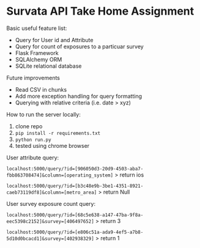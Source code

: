# Survata API Take Home Assignment

Basic useful feature list:

 * Query for User id and Attribute
 * Query for count of exposures to a particuar survey
 * Flask Framework
 * SQLAlchemy ORM
 * SQLite relational database


Future improvements

 * Read CSV in chunks
 * Add more exception handling for query formatting
 * Querying with relative criteria (i.e. date > xyz)

How to run the server locally:

1. clone repo
2. `pip install -r requirements.txt`
3. `python run.py`
4. tested using chrome browser

User attribute query:

`localhost:5000/query/?id=[906050d3-20d9-4503-aba7-fbb863708474]&column=[operating_system]`
	> return ios

`localhost:5000/query/?id=[b3c48e9b-3be1-4351-8921-caeb73119df8]&column=[metro_area]`
	> return Null

User survey exposure count query:

`localhost:5000/query/?id=[68c5e638-a147-47ba-9f8a-eec5398c2152]&survey=[406497652]`
	> return 3

`localhost:5000/query/?id=[e806c51a-ada9-4ef5-a7b8-5d10d0bcacd1]&survey=[402938329]`
	> return 1